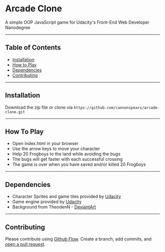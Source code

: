 # Arcade Clone

A simple OOP JavaScript game for Udacity's Front-End Web Developer Nanodegree

---

## Table of Contents

- [Installation](#installation)
- [How to Play](#howtoplay)
- [Dependencies](#dependencies)
- [Contributing](#contributing)

---

## Installation

Download the zip file or clone via `https://github.com/cannonspears/arcade-clone.git`

---

## How To Play

- Open index.html in your browser
- Use the arrow keys to move your character
- Help 20 Frogboys to the land while avoiding the bugs
- The bugs will get faster with each successful crossing
- The game is over when you have saved and/or killed 20 Frogboys

---

## Dependencies

- Character Sprites and game tiles provided by [Udacity](https://www.udacity.com/)
- Game engine provided by [Udacity](https://www.udacity.com/)
- Background from TheodenN - [DeviantArt](https://www.deviantart.com/theodenn/art/Game-Background-383667157)

---

## Contributing

Please contribute using [Github Flow](https://guides.github.com/introduction/flow/). Create a branch, add commits, and [open a pull request](https://github.com/cannonspears/arcade-clone/pulls).
